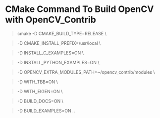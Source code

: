 # CMake Command To Build OpenCV with OpenCV_Contrib

 
>cmake -D CMAKE_BUILD_TYPE=RELEASE \

>	-D CMAKE_INSTALL_PREFIX=/usr/local \
	
>	-D INSTALL_C_EXAMPLES=ON \
	
>	-D INSTALL_PYTHON_EXAMPLES=ON \
	
>	-D OPENCV_EXTRA_MODULES_PATH=~/opencv_contrib/modules \
	
>	-D WITH_TBB=ON \
	
>	-D WITH_EIGEN=ON \
	
>	-D BUILD_DOCS=ON \
	
>	-D BUILD_EXAMPLES=ON ..
